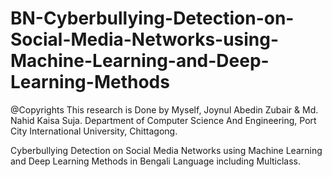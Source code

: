 # BN-Cyberbullying-Detection-on-Social-Media-Networks-using-Machine-Learning-and-Deep-Learning-Methods

@Copyrights This research is Done by Myself, Joynul Abedin Zubair & Md. Nahid Kaisa Suja. Department of Computer Science And Engineering, Port City International University, Chittagong.

Cyberbullying Detection on Social Media Networks using Machine Learning and Deep Learning Methods in Bengali Language including Multiclass.
